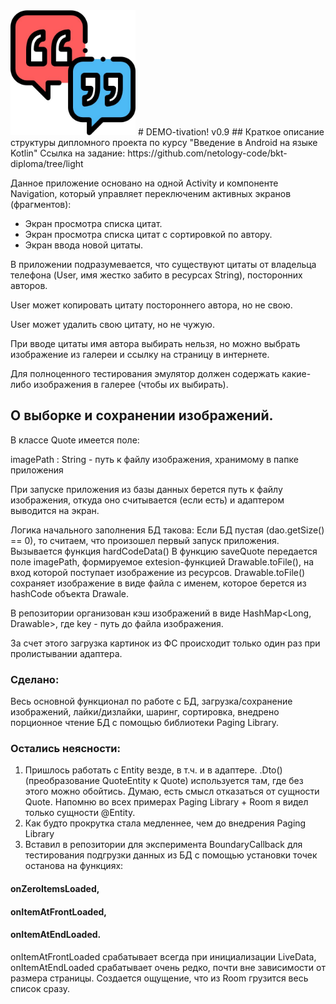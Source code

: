 <img src = "logo.png" width = 200px>
  # DEMO-tivation! v0.9
  ## Краткое описание структуры дипломного проекта по курсу "Введение в Android на языке Kotlin"
Ссылка на задание: https://github.com/netology-code/bkt-diploma/tree/light

Данное приложение основано на одной Activity и компоненте Navigation, который управляет переключеним активных экранов (фрагментов):
  - Экран просмотра списка цитат.
 - Экран просмотра списка цитат с сортировкой по автору.
 - Экран ввода новой цитаты.

В приложении подразумевается, что существуют цитаты от владельца телефона
(User, имя жестко забито в ресурсах String), посторонних авторов.

User может копировать цитату постороннего автора, но не свою.

User может удалить свою цитату, но не чужую.

При вводе цитаты имя автора выбирать нельзя, но можно выбрать изображение из галереи и ссылку на
страницу в интернете.

Для полноценного тестирования эмулятор должен содержать какие-либо изображения в галерее (чтобы их выбирать).




## О выборке и сохранении изображений.
В классе Quote имеется поле:

imagePath : String - путь к файлу изображения, хранимому в папке приложения

При запуске приложения из базы данных берется путь к файлу изображения, откуда оно считывается
(если есть) и адаптером выводится на экран.

Логика начального заполнения БД такова:
Если БД пустая (dao.getSize() == 0), то считаем, что произошел первый запуск приложения. Вызывается функция hardCodeData()
В функцию saveQuote передается поле imagePath, формируемое extesion-функцией Drawable.toFile(), на вход
которой поступает изображение из ресурсов. Drawable.toFile() сохраняет изображение в виде файла с именем, которое берется  из hashCode объекта Drawale.

В репозитории организован кэш изображений в виде HashMap<Long, Drawable>, где key - путь до файла изображения.

За счет этого загрузка картинок из ФС происходит только один раз при пролистывании адаптера.


### Сделано:

Весь основной функционал по работе с БД, загрузка/сохранение изображений, лайки/дизлайки, шаринг,
сортировка, внедрено порционное чтение БД с помощью библиотеки Paging Library.

### Остались неясности:


1. Пришлось работать с Entity везде, в т.ч. и в адаптере. .Dto() (преобразование QuoteEntity к Quote) используется там, где без этого можно обойтись. Думаю, есть смысл отказаться от сущности Quote. Напомню во всех примерах Paging Library + Room я видел только сущности @Entity.
2. Как будто прокрутка стала медленнее, чем до внедрения Paging Library
3. Вставил в репозитории для эксперимента BoundaryCallback для тестирования подгрузки данных из БД
 с помощью установки точек останова на функциях:
 #### onZeroItemsLoaded,
 #### onItemAtFrontLoaded,
 #### onItemAtEndLoaded.

onItemAtFrontLoaded срабатывает всегда при инициализации LiveData, onItemAtEndLoaded срабатывает очень редко, почти вне зависимости от размера страницы. Создается ощущение, что из Room грузится весь список сразу.